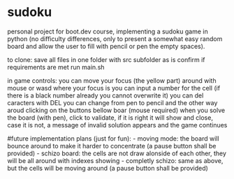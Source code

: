 # sudoku
personal project for boot.dev course, implementing a sudoku game in python (no difficulty differences, only to present a somewhat easy random board and allow the user to fill with pencil or pen the empty spaces).

to clone: save all files in one folder with src subfolder as is
confirm if requirements are met
run main.sh

in game controls:
you can move your focus (the yellow part) around with mouse or wasd
where your focus is you can input a number for the cell (if there is a black number already you cannot overwrite it)
you can del caracters with DEL
you can change from pen to pencil and the other way aroud clicking on the buttons bellow boar (mouse required)
when you solve the board (with pen), click to validate, if it is right it will show and close, case it is not, a message of invalid
    solution appears and the game continues

#future implementation plans (just for fun):
    - moving mode: the board will bounce around to make it harder to concentrate (a pause button shall be provided)
    - schizo board: the cells are not draw alonside of each other, they will be all around with indexes showing
    - completly schizo: same as above, but the cells will be moving around (a pause button shall be provided)
